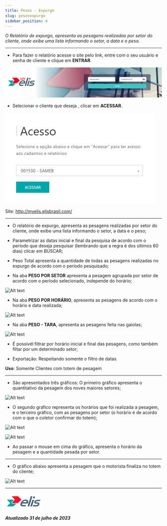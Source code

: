 ```yaml
---
title: Pesos - Expurgo
slug: pesosexpurgo
sidebar_position: 4
---
```

*O Relatório de expurgo, apresenta as pesagens realizadas por setor do cliente, onde exibe uma lista informando o setor, a data e o peso.*

---
* Para fazer o relatório acesse o site pelo link, entre com o seu usuário e senha de cliente e clique em **ENTRAR**.

![Alt text](<../../MyElis - Planta/Login e Acesso/image.png>)

* Selecionar o cliente que deseja , clicar em **ACESSAR.**

![Alt text](../Cadastros/image-17.png)

Site: http://myelis.elisbrasil.com/

---
* O relatório de expurgo, apresenta as pesagens realizadas por setor do cliente, onde exibe uma lista informando o setor, a data e o peso;

* Parametrizar as datas inicial e final da pesquisa de acordo com o período que deseja pesquisar (lembrando que a regra é dos últimos 60 dias) clicar em BUSCAR;

* Peso Total apresenta a quantidade de todas as pesagens realizadas no expurgo de acordo com o período pesquisado;

* Na aba **PESO POR SETOR** apresenta a pesagem agrupada por setor de acordo com o período selecionado, independe do horário;

![Alt text](image-22.png)

* Na aba **PESO POR HORÁRIO**, apresenta as pesagens de acordo com o horário e data realizada;

![Alt text](image-23.png)

* Na aba **PESO - TARA**, apresenta as pesagens feita nas gaiolas;

![Alt text](image-24.png)

* É possivél filtrar por horário inicial e final das pesagens, como também filtar por um determinado setor;

* Exportação: Respeitando somente o filtro de datas

**Uso**: Somente Clientes com totem de pesagem

---
* São apresentados três gráficos: O primeiro gráfico apresenta o quantitativo da pesagem dos noves maiores setores;

![Alt text](image-25.png)

* O segundo gráfico representa os horários que foi realizada a pesagem, e o terceiro gráfico, com as pesagens por setor (o horário é de acordo com o que o coletor confirmar do totem);

![Alt text](image-26.png)

![Alt text](image-27.png)

* Ao passar o mouse em cima do gráfico, apresenta o horário da pesagem e a quantidade pesada por setor.
---
* O gráfico abaixo apresenta a pesagem que o motorista finaliza no totem do cliente;

![Alt text](image-28.png)

---
![Alt text](<../../MyElis - Planta/Login e Acesso/image-7.png>)

***Atualizado 31 de julho de 2023***